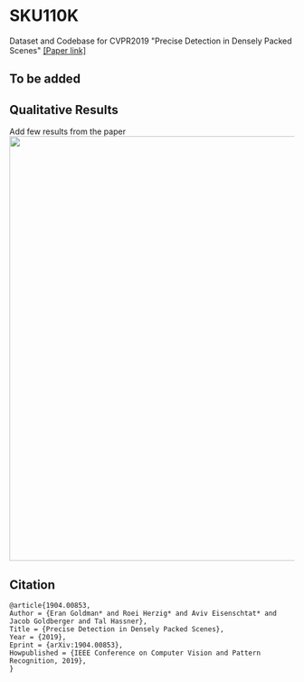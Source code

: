 # SKU110K
Dataset and Codebase for CVPR2019 "Precise Detection in Densely Packed Scenes" [[Paper link]](https://arxiv.org/pdf/1904.00853.pdf)

## To be added

## Qualitative Results
Add few results from the paper
<img src="qualitive_results.png" width="750">

## Citation

```
@article{1904.00853,
Author = {Eran Goldman* and Roei Herzig* and Aviv Eisenschtat* and Jacob Goldberger and Tal Hassner},
Title = {Precise Detection in Densely Packed Scenes},
Year = {2019},
Eprint = {arXiv:1904.00853},
Howpublished = {IEEE Conference on Computer Vision and Pattern Recognition, 2019},
}
```
